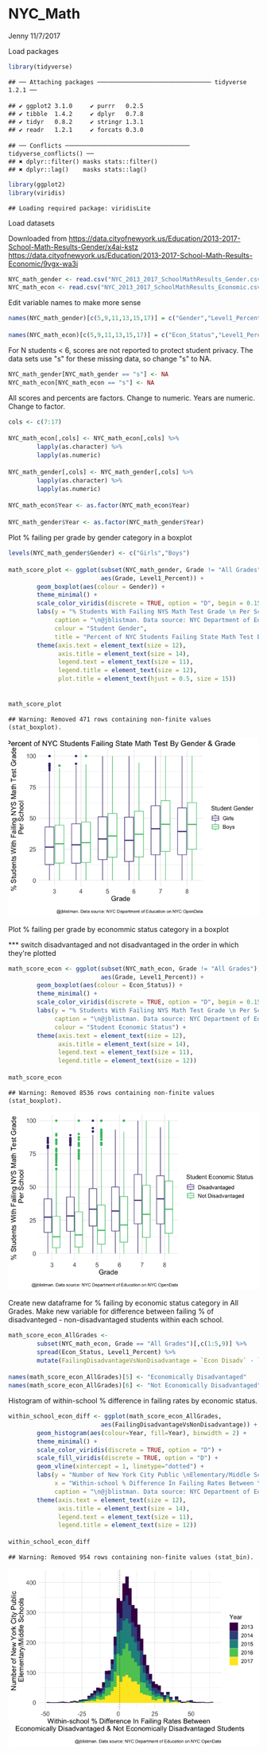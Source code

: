NYC\_Math
================
Jenny
11/7/2017

Load packages

``` r
library(tidyverse)
```

    ## ── Attaching packages ──────────────────────────────── tidyverse 1.2.1 ──

    ## ✔ ggplot2 3.1.0     ✔ purrr   0.2.5
    ## ✔ tibble  1.4.2     ✔ dplyr   0.7.8
    ## ✔ tidyr   0.8.2     ✔ stringr 1.3.1
    ## ✔ readr   1.2.1     ✔ forcats 0.3.0

    ## ── Conflicts ─────────────────────────────────── tidyverse_conflicts() ──
    ## ✖ dplyr::filter() masks stats::filter()
    ## ✖ dplyr::lag()    masks stats::lag()

``` r
library(ggplot2)
library(viridis)
```

    ## Loading required package: viridisLite

Load datasets

Downloaded from <https://data.cityofnewyork.us/Education/2013-2017-School-Math-Results-Gender/x4ai-kstz> <https://data.cityofnewyork.us/Education/2013-2017-School-Math-Results-Economic/9vgx-wa3i>

``` r
NYC_math_gender <- read.csv("NYC_2013_2017_SchoolMathResults_Gender.csv")
NYC_math_econ <- read.csv("NYC_2013_2017_SchoolMathResults_Economic.csv")
```

Edit variable names to make more sense

``` r
names(NYC_math_gender)[c(5,9,11,13,15,17)] = c("Gender","Level1_Percent","Level2_Percent","level3_Percent","Level4_Percent","Level3or4_Percent")

names(NYC_math_econ)[c(5,9,11,13,15,17)] = c("Econ_Status","Level1_Percent","Level2_Percent","level3_Percent","Level4_Percent","Level3or4_Percent")
```

For N students &lt; 6, scores are not reported to protect student privacy. The data sets use "s" for these missing data, so change "s" to NA.

``` r
NYC_math_gender[NYC_math_gender == "s"] <- NA
NYC_math_econ[NYC_math_econ == "s"] <- NA
```

All scores and percents are factors. Change to numeric. Years are numeric. Change to factor.

``` r
cols <- c(7:17)

NYC_math_econ[,cols] <- NYC_math_econ[,cols] %>%
        lapply(as.character) %>%
        lapply(as.numeric)

NYC_math_gender[,cols] <- NYC_math_gender[,cols] %>%
        lapply(as.character) %>%
        lapply(as.numeric)

NYC_math_econ$Year <- as.factor(NYC_math_econ$Year)

NYC_math_gender$Year <- as.factor(NYC_math_gender$Year)
```

Plot % failing per grade by gender category in a boxplot

``` r
levels(NYC_math_gender$Gender) <- c("Girls","Boys")

math_score_plot <- ggplot(subset(NYC_math_gender, Grade != "All Grades"), 
                          aes(Grade, Level1_Percent)) +
        geom_boxplot(aes(colour = Gender)) +
        theme_minimal() +
        scale_color_viridis(discrete = TRUE, option = "D", begin = 0.15, end = 0.7) +
        labs(y = "% Students With Failing NYS Math Test Grade \n Per School", x= "Grade",
             caption = "\n@jblistman. Data source: NYC Department of Education on NYC OpenData",
             colour = "Student Gender",
             title = "Percent of NYC Students Failing State Math Test By Gender & Grade") +
        theme(axis.text = element_text(size = 12),
              axis.title = element_text(size = 14),
              legend.text = element_text(size = 11),
              legend.title = element_text(size = 12),
              plot.title = element_text(hjust = 0.5, size = 15))


math_score_plot
```

    ## Warning: Removed 471 rows containing non-finite values (stat_boxplot).

![](NYC_Math_files/figure-markdown_github/unnamed-chunk-6-1.png)

Plot % failing per grade by econommic status category in a boxplot

\*\*\* switch disadvantaged and not disadvantaged in the order in which they're plotted

``` r
math_score_econ <- ggplot(subset(NYC_math_econ, Grade != "All Grades"), 
                          aes(Grade, Level1_Percent)) +
        geom_boxplot(aes(colour = Econ_Status)) +
        theme_minimal() +
        scale_color_viridis(discrete = TRUE, option = "D", begin = 0.15, end = 0.7, labels = c("Disadvantaged", "Not Disadvantaged")) +
        labs(y = "% Students With Failing NYS Math Test Grade \n Per School", x= "Grade",
             caption = "\n@jblistman. Data source: NYC Department of Education on NYC OpenData",
             colour = "Student Economic Status") +
        theme(axis.text = element_text(size = 12),
              axis.title = element_text(size = 14),
              legend.text = element_text(size = 11),
              legend.title = element_text(size = 12))

math_score_econ
```

    ## Warning: Removed 8536 rows containing non-finite values (stat_boxplot).

![](NYC_Math_files/figure-markdown_github/unnamed-chunk-7-1.png)

Create new dataframe for % failing by economic status category in All Grades. Make new variable for difference between failing % of disadvanteged - non-disadvantaged students within each school.

``` r
math_score_econ_AllGrades <- 
        subset(NYC_math_econ, Grade == "All Grades")[,c(1:5,9)] %>%
        spread(Econ_Status, Level1_Percent) %>%
        mutate(FailingDisadvantageVsNonDisadvantage = `Econ Disadv` - `Not Econ Disadv`)

names(math_score_econ_AllGrades)[5] <- "Economically Disadvantaged"
names(math_score_econ_AllGrades)[6] <- "Not Economically Disadvantaged"
```

Histogram of within-school % difference in failing rates by economic status.

``` r
within_school_econ_diff <- ggplot(math_score_econ_AllGrades, 
                          aes(FailingDisadvantageVsNonDisadvantage)) +
        geom_histogram(aes(colour=Year, fill=Year), binwidth = 2) +
        theme_minimal() +
        scale_color_viridis(discrete = TRUE, option = "D") +
        scale_fill_viridis(discrete = TRUE, option = "D") +
        geom_vline(xintercept = 1, linetype="dotted") +
        labs(y = "Number of New York City Public \nElementary/Middle Schools", 
             x = "Within-school % Difference In Failing Rates Between \nEconomically Disadvantaged & Not Economically Disadvantaged Students", 
             caption = "\n@jblistman. Data source: NYC Department of Education on NYC OpenData") +
        theme(axis.text = element_text(size = 12),
              axis.title = element_text(size = 14),
              legend.text = element_text(size = 11),
              legend.title = element_text(size = 12))

within_school_econ_diff    
```

    ## Warning: Removed 954 rows containing non-finite values (stat_bin).

![](NYC_Math_files/figure-markdown_github/unnamed-chunk-9-1.png)
